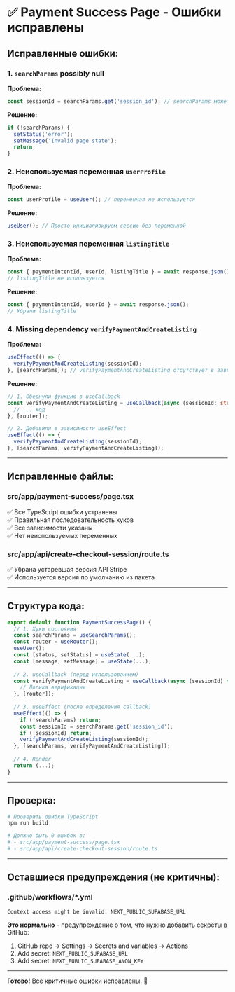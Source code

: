 # ✅ Payment Success Page - Ошибки исправлены

## Исправленные ошибки:

### 1. `searchParams` possibly null
**Проблема:**
```typescript
const sessionId = searchParams.get('session_id'); // searchParams может быть null
```

**Решение:**
```typescript
if (!searchParams) {
  setStatus('error');
  setMessage('Invalid page state');
  return;
}
```

### 2. Неиспользуемая переменная `userProfile`
**Проблема:**
```typescript
const userProfile = useUser(); // переменная не используется
```

**Решение:**
```typescript
useUser(); // Просто инициализируем сессию без переменной
```

### 3. Неиспользуемая переменная `listingTitle`
**Проблема:**
```typescript
const { paymentIntentId, userId, listingTitle } = await response.json();
// listingTitle не используется
```

**Решение:**
```typescript
const { paymentIntentId, userId } = await response.json();
// Убрали listingTitle
```

### 4. Missing dependency `verifyPaymentAndCreateListing`
**Проблема:**
```typescript
useEffect(() => {
  verifyPaymentAndCreateListing(sessionId);
}, [searchParams]); // verifyPaymentAndCreateListing отсутствует в зависимостях
```

**Решение:**
```typescript
// 1. Обернули функцию в useCallback
const verifyPaymentAndCreateListing = useCallback(async (sessionId: string) => {
  // ... код
}, [router]);

// 2. Добавили в зависимости useEffect
useEffect(() => {
  verifyPaymentAndCreateListing(sessionId);
}, [searchParams, verifyPaymentAndCreateListing]);
```

---

## Исправленные файлы:

### src/app/payment-success/page.tsx
✅ Все TypeScript ошибки устранены  
✅ Правильная последовательность хуков  
✅ Все зависимости указаны  
✅ Нет неиспользуемых переменных

### src/app/api/create-checkout-session/route.ts
✅ Убрана устаревшая версия API Stripe  
✅ Используется версия по умолчанию из пакета

---

## Структура кода:

```typescript
export default function PaymentSuccessPage() {
  // 1. Хуки состояния
  const searchParams = useSearchParams();
  const router = useRouter();
  useUser();
  const [status, setStatus] = useState(...);
  const [message, setMessage] = useState(...);
  
  // 2. useCallback (перед использованием)
  const verifyPaymentAndCreateListing = useCallback(async (sessionId) => {
    // Логика верификации
  }, [router]);
  
  // 3. useEffect (после определения callback)
  useEffect(() => {
    if (!searchParams) return;
    const sessionId = searchParams.get('session_id');
    if (!sessionId) return;
    verifyPaymentAndCreateListing(sessionId);
  }, [searchParams, verifyPaymentAndCreateListing]);
  
  // 4. Render
  return (...);
}
```

---

## Проверка:

```bash
# Проверить ошибки TypeScript
npm run build

# Должно быть 0 ошибок в:
# - src/app/payment-success/page.tsx
# - src/app/api/create-checkout-session/route.ts
```

---

## Оставшиеся предупреждения (не критичны):

### .github/workflows/*.yml
```
Context access might be invalid: NEXT_PUBLIC_SUPABASE_URL
```

**Это нормально** - предупреждение о том, что нужно добавить секреты в GitHub:
1. GitHub repo → Settings → Secrets and variables → Actions
2. Add secret: `NEXT_PUBLIC_SUPABASE_URL`
3. Add secret: `NEXT_PUBLIC_SUPABASE_ANON_KEY`

---

**Готово!** Все критичные ошибки исправлены. 🎉
